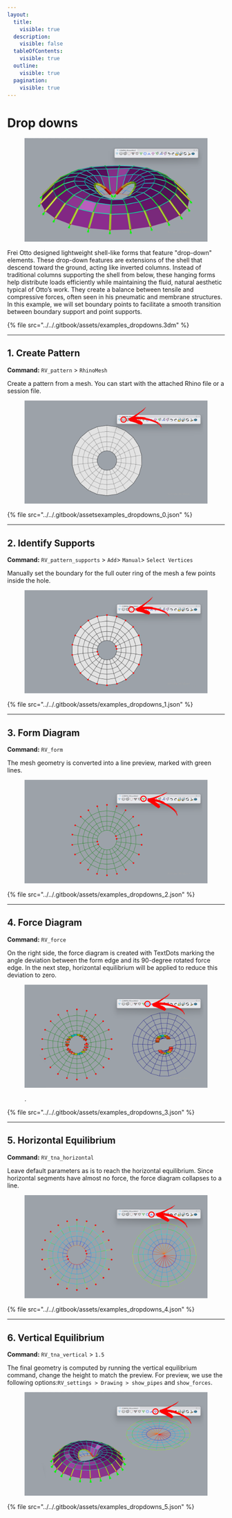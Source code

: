 ```yaml
---
layout:
  title:
    visible: true
  description:
    visible: false
  tableOfContents:
    visible: true
  outline:
    visible: true
  pagination:
    visible: true
---
```


# Drop downs

<figure><img src="../../.gitbook/assets/examples_dropdowns.png" alt=""><figcaption></figcaption></figure>

Frei Otto designed lightweight shell-like forms that feature "drop-down" elements. These drop-down features are extensions of the shell that descend toward the ground, acting like inverted columns. Instead of traditional columns supporting the shell from below, these hanging forms help distribute loads efficiently while maintaining the fluid, natural aesthetic typical of Otto’s work. They create a balance between tensile and compressive forces, often seen in his pneumatic and membrane structures. In this example, we will set boundary points to facilitate a smooth transition between boundary support and point supports.

{% file src="../../.gitbook/assets/examples_dropdowns.3dm" %}

***

## 1. Create Pattern

**Command:** `RV_pattern` > `RhinoMesh`

Create a pattern from a mesh. You can start with the attached Rhino file or a session file.

<figure><img src="../../.gitbook/assets/examples_dropdowns_0.png" alt=""><figcaption></figcaption></figure>

{% file src="../../.gitbook/assetsexamples_dropdowns_0.json" %}

***

## 2. Identify Supports

**Command:** `RV_pattern_supports` > `Add`> `Manual`> `Select Vertices`

Manually set the boundary for the full outer ring of the mesh a few points inside the hole.

<figure><img src="../../.gitbook/assets/examples_dropdowns_1.png" alt=""><figcaption></figcaption></figure>

{% file src="../../.gitbook/assets/examples_dropdowns_1.json" %}

***

## 3. Form Diagram

**Command:** `RV_form`

The mesh geometry is converted into a line preview, marked with green lines.

<figure><img src="../../.gitbook/assets/examples_dropdowns_2.png" alt=""><figcaption></figcaption></figure>

{% file src="../../.gitbook/assets/examples_dropdowns_2.json" %}

***

## 4. Force Diagram

**Command:** `RV_force`

On the right side, the force diagram is created with TextDots marking the angle deviation between the form edge and its 90-degree rotated force edge. In the next step, horizontal equilibrium will be applied to reduce this deviation to zero.

<figure><img src="../../.gitbook/assets/examples_dropdowns_3.png" alt=""><figcaption><p>.</p></figcaption></figure>

{% file src="../../.gitbook/assets/examples_dropdowns_3.json" %}

***

## 5. Horizontal Equilibrium

**Command:** `RV_tna_horizontal`

Leave default parameters as is to reach the horizontal equilibrium. Since horizontal segments have almost no force, the force diagram collapses to a line.

<figure><img src="../../.gitbook/assets/examples_dropdowns_4.png" alt=""><figcaption></figcaption></figure>

{% file src="../../.gitbook/assets/examples_dropdowns_4.json" %}

***

## 6. Vertical Equilibrium

**Command:** `RV_tna_vertical` > `1.5`

The final geometry is computed by running the vertical equilibrium command, change the height to match the preview. For preview, we use the following options:`RV_settings > Drawing > show_pipes` and `show_forces`.

<figure><img src="../../.gitbook/assets/examples_dropdowns_5.png" alt=""><figcaption></figcaption></figure>

{% file src="../../.gitbook/assets/examples_dropdowns_5.json" %}
